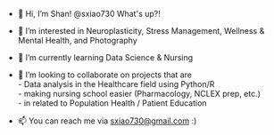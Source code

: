 - 👋 Hi, I’m Shan! @sxiao730 What's up?! 
- 👀 I’m interested in Neuroplasticity, Stress Management, Wellness & Mental Health, and Photography
- 🌱 I’m currently learning Data Science & Nursing
- 💞️ I’m looking to collaborate on projects that are   
      - Data analysis in the Healthcare field using Python/R  
      - making nursing school easier (Pharmacology, NCLEX prep, etc.)         
      - in related to Population Health / Patient Education   

- 📫 You can reach me via sxiao730@gmail.com :)


<!---
sxiao730/sxiao730 is a ✨ special ✨ repository because its `README.md` (this file) appears on your GitHub profile.
You can click the Preview link to take a look at your changes.
--->
